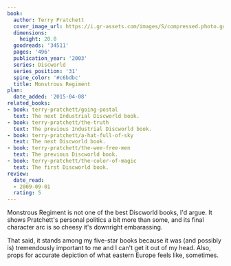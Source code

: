 ```yaml
---
book:
  author: Terry Pratchett
  cover_image_url: https://i.gr-assets.com/images/S/compressed.photo.goodreads.com/books/1375908503l/34511._SX98_.jpg
  dimensions:
    height: 20.0
  goodreads: '34511'
  pages: '496'
  publication_year: '2003'
  series: Discworld
  series_position: '31'
  spine_color: '#c6bdbc'
  title: Monstrous Regiment
plan:
  date_added: '2015-04-08'
related_books:
- book: terry-pratchett/going-postal
  text: The next Industrial Discworld book.
- book: terry-pratchett/the-truth
  text: The previous Industrial Discworld book.
- book: terry-pratchett/a-hat-full-of-sky
  text: The next Discworld book.
- book: terry-pratchett/the-wee-free-men
  text: The previous Discworld book.
- book: terry-pratchett/the-color-of-magic
  text: The first Discworld book.
review:
  date_read:
  - 2009-09-01
  rating: 5
---
```


Monstrous Regiment is not one of the best Discworld books, I'd argue. It shows Pratchett's personal politics a bit more
than some, and its final character arc is so cheesy it's downright embarassing.

That said, it stands among my five-star books because it was (and possibly is) tremendously important to me and I can't
get it out of my head. Also, props for accurate depiction of what eastern Europe feels like, sometimes.
